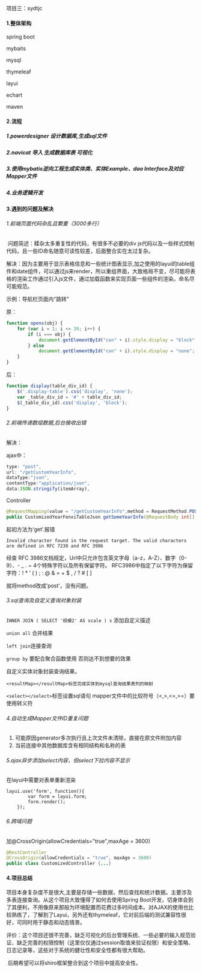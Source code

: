 项目三：sydtjc

#### 1.整体架构

spring boot

mybaits

mysql

thymeleaf

layui

echart

maven

#### 2.流程

##### 1.powerdesigner 设计数据库,生成sql文件

##### 2.navicat 导入 生成数据库表 可视化

##### 3.使用mybatis逆向工程生成实体类、实体Example、dao Interface及对应Mapper文件

##### 4.业务逻辑开发

#### 3.遇到的问题及解决

###### 1.前端页面代码杂乱且繁重（3000多行）

​	问题简述：糅杂太多重复性的代码，有很多不必要的div js代码以及一些样式控制代码，且一些ID命名随意可读性较差，后面整合实在太过复杂。

​	解决：因为主要用于显示表格信息和一些统计图表显示,加之使用的layui的table组件和date组件，可以通过js来render，所以重组界面，大致格局不变，尽可能将表格的渲染工作通过引入js文件，通过加载函数来实现页面一些组件的渲染。命名尽可能规范。

示例：导航栏页面内“跳转”

原：

```javascript
function opens(obj) {
    for (var i = 1; i <= 30; i++) {
        if (i === obj) {
            document.getElementById("con" + i).style.display = "block";
        } else
            document.getElementById("con" + i).style.display = "none";
    }
}
```

后：

```javascript
function display(table_div_id) {
    $('.display-table').css('display', 'none');
    var _table_div_id = '#' + table_div_id;
    $(_table_div_id).css('display', 'block');
}
```

###### 2.前端传递数组数据,后台接收出错

解决：

ajax中：

```javascript
type: "post",
url: "/getCustomYearInfo",
dataType:"json",
contentType:"application/json",
data:JSON.stringify(itemArray),
```

Controller

```java
@RequestMapping(value = "/getCustomYearInfo",method = RequestMethod.POST)
public CustomizedYearFenxiTableJson getSomeYearInfo(@RequestBody int[] years) 
```

起初方法为‘get’.报错

`Invalid character found in the request target. The valid characters are defined in RFC 7230 and RFC 3986`

经查
RFC 3986文档规定，Url中只允许包含英文字母（a-z，A-Z）、数字（0-9）、- _ . ~ 4个特殊字符以及所有保留字符。
RFC3986中指定了以下字符为保留字符：! * ’ ( ) ; : @ & = + $ , / ? # [ ]

就将method改成‘post’，没有问题。

###### 3.sql查询及自定义查询对象封装

`INNER JOIN ( SELECT '规模2' AS scale ) s` 添加自定义描述

`union all`  合并结果

`left join`连接查询

`group by` 要配合聚合函数使用 否则达不到想要的效果

自定义实体对象封装查询结果。

`<resultMap></resultMap>标签完成实体到mysql查询结果表列的映射`

`<select></select>`标签设置sql语句 mapper文件中的比较符号（<,>,<=,>=）要使用转义符

###### 4.自动生成Mapper文件<resultMap>ID重复问题

1.  可能原因generator多次执行且上次文件未清除，直接在原文件附加内容
2. 当前连接中其他数据库含有相同结构和名称的表

###### 5.ajax异步添加select内容，但select下拉内容不显示

在layui中需要对表单重新渲染

```
layui.use('form', function(){
        var form = layui.form;
        form.render();
    });
```

###### 6.跨域问题

加@CrossOrigin(allowCredentials="true",maxAge = 3600)

```java
@RestController
@CrossOrigin(allowCredentials = "true", maxAge = 3600)
public class CustomizedController {...}
```

#### 4.项目总结

​	项目本身复杂度不是很大,主要是存储一些数据，然后查找和统计数据。主要涉及多表连接查询。从这个项目大致懂得了如何去使用Spring Boot开发，切身体会到了其便利，不用像原来那般为环境配置而花费过多时间成本。对AJAX的使用也比较熟练了，了解到了Layui，另外还有thymeleaf，它对前后端的测试兼容性很好，可同时用于静态和动态情景。

​	评价：这个项目还很不完善，缺乏可视化的后台管理系统、一些必要的输入规范验证、缺乏完善的权限控制（这里仅仅通过session取值来验证权限）和安全策略、日志记录等，这些对于系统的健壮性和安全性都有很大帮助。

​	后期希望可以将shiro框架整合到这个项目中提高安全性。

